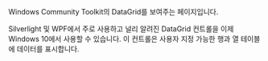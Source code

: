 ﻿Windows Community Toolkit의 DataGrid를 보여주는 페이지입니다.

Silverlight 및 WPF에서 주로 사용하고 널리 알려진 DataGrid 컨트롤을 이제 Windows 10에서 사용할 수 있습니다. 이 컨트롤은 사용자 지정 가능한 행과 열 테이블에 데이터를 표시합니다.
